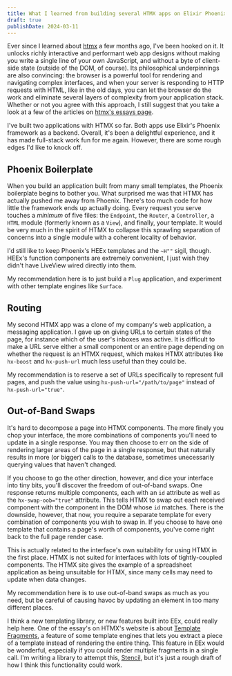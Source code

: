 ```yaml
---
title: What I learned from building several HTMX apps on Elixir Phoenix
draft: true
publishDate: 2024-03-11
---
```


Ever since I learned about [htmx](https://htmx.org) a few months ago, I've been hooked on it.
It unlocks richly interactive and performant web app designs without making you write a single line of your own JavaScript,
and without a byte of client-side state (outside of the DOM, of course).
Its philosophical underpinnings are also convincing: the browser is a powerful tool for rendering and navigating complex interfaces,
and when your server is responding to HTTP requests with HTML, like in the old days,
you can let the browser do the work and eliminate several layers of complexity from your application stack.
Whether or not you agree with this approach, I still suggest that you take a look at a few of the articles on [htmx's essays page](https://htmx.org/essays/).

I've built two applications with HTMX so far. Both apps use Elixir's Phoenix framework as a backend.
Overall, it's been a delightful experience, and it has made full-stack work fun for me again.
However, there are some rough edges I'd like to knock off.

## Phoenix Boilerplate

When you build an application built from many small templates, the Phoenix boilerplate begins to bother you.
What surprised me was that HTMX has actually pushed me away from Phoenix.
There's too much code for how little the framework ends up actually doing.
Every request you serve touches a _minimum_ of five files: the `Endpoint`, the `Router`, a `Controller`, a `HTML` module (formerly known as a `View`), and finally, your template.
It would be very much in the spirit of HTMX to collapse this sprawling separation of concerns into a single module with a coherent locality of behavior.

I'd still like to keep Phoenix's HEEx templates and the `~H""` sigil, though.
HEEx's function components are extremely convenient, I just wish they didn't have LiveView wired directly into them.

My recommendation here is to just build a `Plug` application, and experiment with other template engines like `Surface`.

## Routing

My second HTMX app was a clone of my company's web application, a messaging application.
I gave up on giving URLs to certain states of the page, for instance which of the user's inboxes was active.
It is difficult to make a URL serve either a small component or an entire page depending on whether the request is an HTMX request,
which makes HTMX attributes like `hx-boost` and `hx-push-url` much less useful than they could be.

My recommendation is to reserve a set of URLs specifically to represent full pages,
and push the value using `hx-push-url="/path/to/page"` instead of `hx-push-url="true"`.

## Out-of-Band Swaps

It's hard to decompose a page into HTMX components.
The more finely you chop your interface, the more combinations of components you'll need to update in a single response.
You may then choose to err on the side of rendering larger areas of the page in a single response,
but that naturally results in more (or bigger) calls to the database, sometimes unecessarily querying values that haven't changed.

If you choose to go the other direction, however, and dice your interface into tiny bits, you'll discover the freedom of out-of-band swaps.
One response returns multiple components, each with an `id` attribute as well as the `hx-swap-oob="true"` attribute.
This tells HTMX to swap out each received component with the component in the DOM whose `id` matches.
There is the downside, however, that now, you require a separate template for every combination of components you wish to swap in.
If you choose to have one template that contains a page's worth of components, you've come right back to the full page render case.

This is actually related to the interface's own suitability for using HTMX in the first place.
HTMX is not suited for interfaces with lots of tightly-coupled components.
The HTMX site gives the example of a spreadsheet application as being unsuitable for HTMX, since many cells may need to update when data changes.

My recommendation here is to use out-of-band swaps as much as you need, but be careful of causing havoc by updating an element in too many different places.

I think a new templating library, or new features built into EEx, could really help here.
One of the essay's on HTMX's website is about [Template Fragments](https://htmx.org/essays/template-fragments/),
a feature of some template engines that lets you extract a piece of a template instead of rendering the entire thing.
This feature in EEx would be wonderful, especially if you could render multiple fragments in a single call.
I'm writing a library to attempt this, [Stencil](https://github.com/Cantido/stencil), but it's just a rough draft of how I think this functionality could work.




